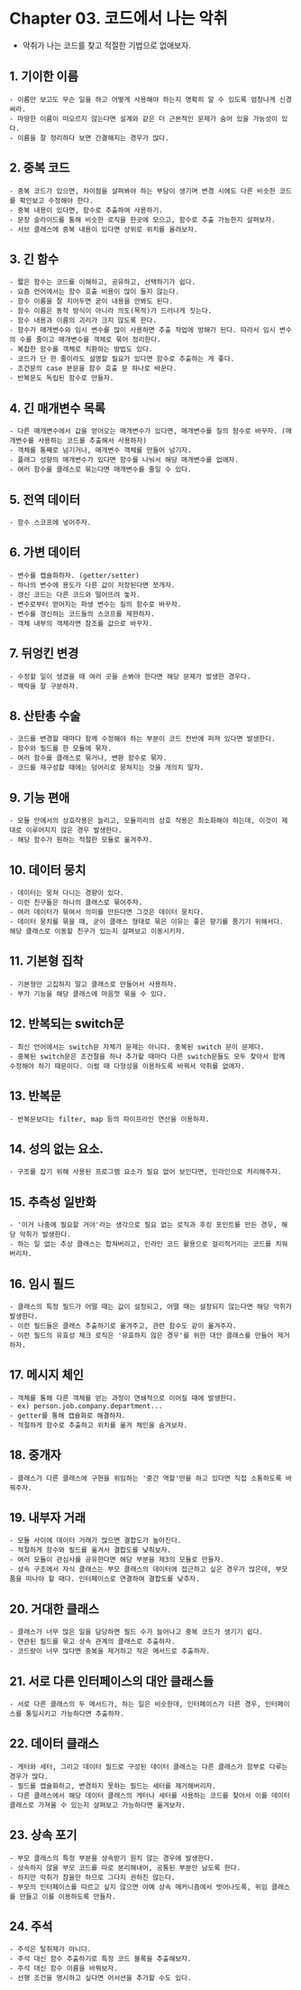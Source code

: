 # Chapter 03. 코드에서 나는 악취

- 악취가 나는 코드를 찾고 적절한 기법으로 없애보자.


## 1. 기이한 이름
    - 이름만 보고도 무슨 일을 하고 어떻게 사용해야 하는지 명확히 알 수 있도록 엄청나게 신경 써라.
    - 마땅한 이름이 떠오르지 않는다면 설계와 같은 더 근본적인 문제가 숨어 있을 가능성이 있다.
    - 이름을 잘 정리하다 보면 간결해지는 경우가 많다.

## 2. 중복 코드
    - 중복 코드가 있으면, 차이점을 살펴봐야 하는 부담이 생기며 변경 시에도 다른 비슷한 코드를 확인보고 수정해야 한다.
    - 중복 내용이 있다면, 함수로 추출하여 사용하기.
    - 문장 슬라이드를 통해 비슷한 로직을 한곳에 모으고, 함수로 추출 가능한지 살펴보자.
    - 서브 클래스에 중복 내용이 있다면 상위로 위치를 올려보자.

## 3. 긴 함수
    - 짧은 함수는 코드를 이해하고, 공유하고, 선택하기가 쉽다.
    - 요즘 언어에서는 함수 호출 비용이 많이 들지 않는다.
    - 함수 이름을 잘 지어두면 굳이 내용을 안봐도 된다.
    - 함수 이름은 동작 방식이 아니라 의도(목적)가 드러나게 짓는다.
    - 함수 내용과 이름의 괴리가 크지 않도록 한다.
    - 함수가 매개변수와 임시 변수를 많이 사용하면 추출 작업에 방해가 된다. 따라서 임시 변수의 수를 줄이고 매개변수를 객체로 묶어 정리한다.
    - 복잡한 함수를 객체로 치환하는 방법도 있다.
    - 코드가 단 한 줄이라도 설명할 필요가 있다면 함수로 추출하는 게 좋다.
    - 조건문의 case 본문을 함수 호출 문 하나로 바꾼다.
    - 반복문도 독립된 함수로 만들자.

## 4. 긴 매개변수 목록
    - 다른 매개변수에서 값을 얻어오는 매개변수가 있다면, 매개변수를 질의 함수로 바꾸자. (매개변수를 사용하는 코드를 추출해서 사용하자)
    - 객체를 통째로 넘기거나, 매개변수 객체를 만들어 넘기자.
    - 플래그 성향의 매개변수가 있다면 함수를 나눠서 해당 매개변수를 없애자.
    - 여러 함수를 클래스로 묶는다면 매개변수를 줄일 수 있다.    

## 5. 전역 데이터
    - 함수 스코프에 넣어주자.

## 6. 가변 데이터
    - 변수를 캡슐화하자. (getter/setter)
    - 하나의 변수에 용도가 다른 값이 저장된다면 쪼개자.
    - 갱신 코드는 다른 코드와 떨어뜨려 놓자.
    - 변수로부터 얻어지는 파생 변수는 질의 함수로 바꾸자.
    - 변수를 갱신하는 코드들의 스코프를 제한하자.
    - 객체 내부의 객체라면 참조를 값으로 바꾸자.

## 7. 뒤엉킨 변경
    - 수정할 일이 생겼을 때 여러 곳을 손봐야 한다면 해당 문제가 발생한 경우다.
    - 맥락을 잘 구분하자.

## 8. 산탄총 수술
    - 코드를 변경할 때마다 함께 수정해야 하는 부분이 코드 전반에 퍼져 있다면 발생한다.
    - 함수와 필드를 한 모듈에 묶자.
    - 여러 함수를 클래스로 묶거나, 변환 함수로 묶자.
    - 코드를 재구성할 때에는 덩어리로 뭉쳐지는 것을 개의치 말자.

## 9. 기능 편애
    - 모듈 안에서의 상호작용은 늘리고, 모듈끼리의 상호 작용은 최소화해야 하는데, 이것이 제대로 이루어지지 않은 경우 발생한다.
    - 해당 함수가 원하는 적절한 모듈로 옮겨주자.

## 10. 데이터 뭉치
    - 데이터는 뭉쳐 다니는 경향이 있다.
    - 이런 친구들은 하나의 클래스로 묶어주자.
    - 여러 데이터가 묶여서 의미를 만든다면 그것은 데이터 뭉치다.
    - 데이터 뭉치를 묶을 때, 굳이 클래스 형태로 묶은 이유는 좋은 향기를 풍기기 위해서다. 해당 클래스로 이동할 친구가 있는지 살펴보고 이동시키자.

## 11. 기본형 집착
    - 기본형만 고집하지 말고 클래스로 만들어서 사용하자.
    - 부가 기능을 해당 클래스에 마음껏 묶을 수 있다.

## 12. 반복되는 switch문
    - 최신 언어에서는 switch문 자체가 문제는 아니다. 중복된 switch 문이 문제다.
    - 중복된 switch문은 조건절을 하나 추가할 때마다 다른 switch문들도 모두 찾아서 함께 수정해야 하기 때문이다. 이럴 때 다형성을 이용하도록 바꿔서 악취를 없애자.

## 13. 반복문
    - 반복문보다는 filter, map 등의 파이프라인 연산을 이용하자.

## 14. 성의 없는 요소.
    - 구조를 잡기 위해 사용된 프로그램 요소가 필요 없어 보인다면, 인라인으로 처리해주자.

## 15. 추측성 일반화
    - '이거 나중에 필요할 거야'라는 생각으로 필요 없는 로직과 후킹 포인트를 만든 경우, 해당 악취가 발생한다.
    - 하는 일 없는 추상 클래스는 합쳐버리고, 인라인 코드 활용으로 걸리적거리는 코드를 치워버리자.

## 16. 임시 필드
    - 클래스의 특정 필드가 어떨 때는 값이 설정되고, 어떨 때는 설정되지 않는다면 해당 악취가 발생한다.
    - 이런 필드들은 클래스 추출하기로 옮겨주고, 관련 함수도 같이 옮겨주자.
    - 이런 필드의 유효성 체크 로직은 '유효하지 않은 경우'를 위한 대안 클래스를 만들어 제거하자.

## 17. 메시지 체인
    - 객체를 통해 다른 객체를 얻는 과정이 연쇄적으로 이어질 때에 발생한다.
    - ex) person.job.company.department...
    - getter를 통해 캡슐화로 해결하자.
    - 적절하게 함수로 추출하고 위치를 옮겨 체인을 숨겨보자.

## 18. 중개자
    - 클래스가 다른 클래스에 구현을 위임하는 '중간 역할'만을 하고 있다면 직접 소통하도록 바꿔주자.

## 19. 내부자 거래
    - 모듈 사이에 데이터 거래가 많으면 결합도가 높아진다.
    - 적절하게 함수와 필드를 옮겨서 결합도를 낮춰보자.
    - 여러 모듈이 관심사를 공유한다면 해당 부분을 제3의 모듈로 만들자.
    - 상속 구조에서 자식 클래스는 부모 클래스의 데이터에 접근하고 싶은 경우가 많은데, 부모 품을 떠나야 할 때다. 인터페이스로 연결하여 결합도를 낮추자.

## 20. 거대한 클래스
    - 클래스가 너무 많은 일을 담당하면 필드 수가 늘어나고 중복 코드가 생기기 쉽다.
    - 연관된 필드를 묶고 상속 관계의 클래스로 추출하자.
    - 코드량이 너무 많다면 중복을 제거하고 작은 메서드로 추출하자.

## 21. 서로 다른 인터페이스의 대안 클래스들
    - 서로 다른 클래스의 두 메서드가, 하는 일은 비슷한데, 인터페이스가 다른 경우, 인터페이스를 통일시키고 가능하다면 추출하자.

## 22. 데이터 클래스
    - 게터와 세터, 그리고 데이터 필드로 구성된 데이터 클래스는 다른 클래스가 함부로 다루는 경우가 많다.
    - 필드를 캡슐화하고, 변경하지 못하는 필드는 세터를 제거해버리자.
    - 다른 클래스에서 해당 데이터 클래스의 게터나 세터를 사용하는 코드를 찾아서 이를 데이터 클래스로 가져올 수 있는지 살펴보고 가능하다면 옮겨보자.

## 23. 상속 포기
    - 부모 클래스의 특정 부분을 상속받기 원치 않는 경우에 발생한다.
    - 상속하지 않을 부모 코드를 따로 분리해내어, 공통된 부분만 남도록 한다.
    - 하지만 악취가 참을만 하므로 그다지 권하진 않는다.
    - 부모의 인터페이스를 따르고 싶지 않으면 아예 상속 메커니즘에서 벗어나도록, 위임 클래스를 만들고 이를 이용하도록 만들자.

## 24. 주석
    - 주석은 탈취제가 아니다.
    - 주석 대신 함수 추출하기로 특정 코드 블록을 추출해보자.
    - 주석 대신 함수 이름을 바꿔보자.
    - 선행 조건을 명시하고 싶다면 어서션을 추가할 수도 있다.
